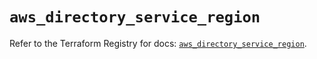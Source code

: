 # `aws_directory_service_region`

Refer to the Terraform Registry for docs: [`aws_directory_service_region`](https://registry.terraform.io/providers/hashicorp/aws/6.10.0/docs/resources/directory_service_region).
